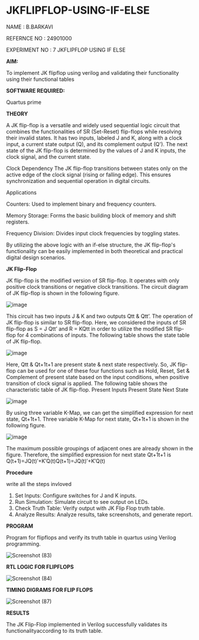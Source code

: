 # JKFLIPFLOP-USING-IF-ELSE
NAME  : B.BARKAVI

REFERNCE NO : 24901000

EXPERIMENT NO : 7  JKFLIPFLOP USING IF ELSE


**AIM:** 

To implement  JK flipflop using verilog and validating their functionality using their functional tables

**SOFTWARE REQUIRED:**

Quartus prime

**THEORY**


A JK flip-flop is a versatile and widely used sequential logic circuit that combines the functionalities of SR (Set-Reset) flip-flops while resolving their invalid states. It has two inputs, labeled J and K, along with a clock input, a current state output (Q), and its complement output (Q'). The next state of the JK flip-flop is determined by the values of J and K inputs, the clock signal, and the current state.

Clock Dependency
The JK flip-flop transitions between states only on the active edge of the clock signal (rising or falling edge). This ensures synchronization and sequential operation in digital circuits.

Applications

Counters: Used to implement binary and frequency counters.

Memory Storage: Forms the basic building block of memory and shift registers.

Frequency Division: Divides input clock frequencies by toggling states.

By utilizing the above logic with an if-else structure, the JK flip-flop's functionality can be easily implemented in both theoretical and practical digital design scenarios.









**JK Flip-Flop**

JK flip-flop is the modified version of SR flip-flop. It operates with only positive clock transitions or negative clock transitions. The circuit diagram of JK flip-flop is shown in the following figure.

![image](https://github.com/naavaneetha/JKFLIPFLOP-USING-IF-ELSE/assets/154305477/a649c30b-232b-4558-b188-fd6c09845180)


This circuit has two inputs J & K and two outputs Qtt & Qtt’. The operation of JK flip-flop is similar to SR flip-flop. Here, we considered the inputs of SR flip-flop as S = J Qtt’ and R = KQtt in order to utilize the modified SR flip-flop for 4 combinations of inputs. The following table shows the state table of JK flip-flop.

![image](https://github.com/naavaneetha/JKFLIPFLOP-USING-IF-ELSE/assets/154305477/c4360742-e8a8-4937-b089-c46c0433f9a3)

 
Here, Qtt & Qt+1t+1 are present state & next state respectively. So, JK flip-flop can be used for one of these four functions such as Hold, Reset, Set & Complement of present state based on the input conditions, when positive transition of clock signal is applied. The following table shows the characteristic table of JK flip-flop. Present Inputs Present State Next State
 
![image](https://github.com/naavaneetha/JKFLIPFLOP-USING-IF-ELSE/assets/154305477/6c275261-a6d5-4c37-a3a7-1e88ca11c4cd)

By using three variable K-Map, we can get the simplified expression for next state, Qt+1t+1. Three variable K-Map for next state, Qt+1t+1 is shown in the following figure.
 
![image](https://github.com/naavaneetha/JKFLIPFLOP-USING-IF-ELSE/assets/154305477/5174f41b-0ce0-4329-a372-6d1943ea6673)

The maximum possible groupings of adjacent ones are already shown in the figure. Therefore, the simplified expression for next state Qt+1t+1 is Q(t+1)=JQ(t)′+K′Q(t)Q(t+1)=JQ(t)′+K′Q(t)

**Procedure**

 write all the steps invloved 

 1. Set Inputs: Configure switches for J and K inputs.
 2. Run Simulation: Simulate circuit to see output on LEDs.
 3. Check Truth Table: Verify output with JK Flip Flop truth table.
 4. Analyze Results: Analyze results, take screenshots, and generate report.

**PROGRAM**

Program for flipflops and verify its truth table in quartus using Verilog programming.

![Screenshot (83)](https://github.com/user-attachments/assets/72f2c490-b683-4ea6-81b1-f2b03fb0048d)


**RTL LOGIC FOR FLIPFLOPS**

![Screenshot (84)](https://github.com/user-attachments/assets/84b77e9e-f120-4c98-ae21-fd5569aa7999)


**TIMING DIGRAMS FOR FLIP FLOPS**

![Screenshot (87)](https://github.com/user-attachments/assets/32e51fc3-3007-48e2-b267-2682de798714)


**RESULTS**

The JK Flip-Flop implemented in Verilog successfully validates its functionalityaccording to its truth table.
